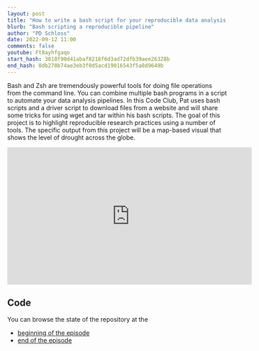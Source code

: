 ```yaml
---
layout: post
title: "How to write a bash script for your reproducible data analysis pipeline (CC247)"
blurb: "Bash scripting a reproducible pipeline"
author: "PD Schloss"
date: 2022-09-12 11:00
comments: false
youtube: Ft8ayhfgaqo
start_hash: 3818f90d41abaf8218f6d3ad72dfb39aee26328b
end_hash: 0db270b74ae3eb3f0d5acd19016543f5a8d9649b
---
```


Bash and Zsh are tremendously powerful tools for doing file operations from the command line. You can combine multiple bash programs in a script to automate your data analysis pipelines. In this Code Club, Pat uses bash scripts and a driver script to download files from a website and will share some tricks for using wget and tar within his bash scripts. The goal of this project is to highlight reproducible research practices using a number of tools. The specific output from this project will be a map-based visual that shows the level of drought across the globe.

<iframe style="margin: 0 auto;display:block;" width="560" height="315" src="https://www.youtube.com/embed/{{ page.youtube }}" frameborder="0" allow="accelerometer; autoplay; encrypted-media; gyroscope; picture-in-picture" allowfullscreen></iframe>

## Code

You can browse the state of the repository at the

* [beginning of the episode](https://github.com/riffomonas/drought_index/tree/{{page.start_hash}})
* [end of the episode](https://github.com/riffomonas/drought_index/tree/{{page.end_hash}})
